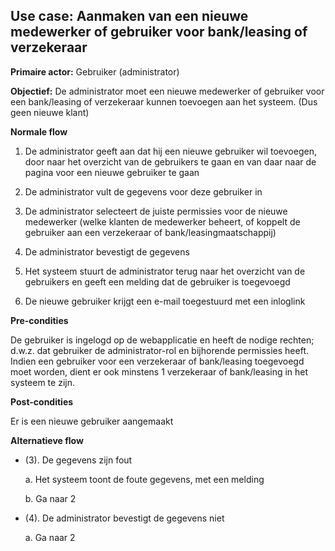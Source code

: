 ## Use case: Aanmaken van een nieuwe medewerker of gebruiker voor bank/leasing of verzekeraar

**Primaire actor:** Gebruiker (administrator)

**Objectief:** De administrator moet een nieuwe medewerker of gebruiker voor een
bank/leasing of verzekeraar kunnen toevoegen aan het systeem. (Dus geen nieuwe
klant)

**Normale flow**

1.  De administrator geeft aan dat hij een nieuwe gebruiker wil toevoegen, door
    naar het overzicht van de gebruikers te gaan en van daar naar de pagina voor
    een nieuwe gebruiker te gaan

2.  De administrator vult de gegevens voor deze gebruiker in

3.  De administrator selecteert de juiste permissies voor de nieuwe medewerker
    (welke klanten de medewerker beheert, of koppelt de gebruiker aan een
    verzekeraar of bank/leasingmaatschappij)

4.  De administrator bevestigt de gegevens

5.  Het systeem stuurt de administrator terug naar het overzicht van de gebruikers en
    geeft een melding dat de gebruiker is toegevoegd

6.  De nieuwe gebruiker krijgt een e-mail toegestuurd met een inloglink

**Pre-condities**

De gebruiker is ingelogd op de webapplicatie en heeft de nodige rechten; d.w.z.
dat gebruiker de administrator-rol en bijhorende permissies heeft. Indien een
gebruiker voor een verzekeraar of bank/leasing toegevoegd moet worden, dient er
ook minstens 1 verzekeraar of bank/leasing in het systeem te zijn.

**Post-condities**

Er is een nieuwe gebruiker aangemaakt

**Alternatieve flow**

* (3). De gegevens zijn fout

  a. Het systeem toont de foute gegevens, met een melding

  b. Ga naar 2

* (4). De administrator bevestigt de gegevens niet

  a. Ga naar 2
